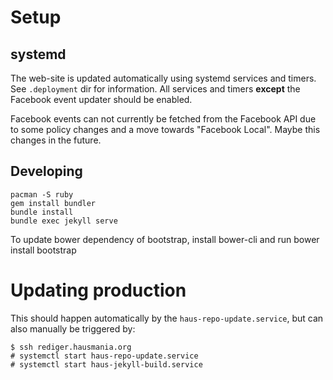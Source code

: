 # Setup
## systemd

The web-site is updated automatically using systemd services and timers.
See `.deployment` dir for information. All services and timers **except**
the Facebook event updater should be enabled.

Facebook events can not currently be fetched from the Facebook API due to
some policy changes and a move towards "Facebook Local". Maybe this changes
in the future.

## Developing

```
pacman -S ruby
gem install bundler
bundle install
bundle exec jekyll serve
```

To update bower dependency of bootstrap, install bower-cli and run bower install bootstrap

# Updating production

This should happen automatically by the `haus-repo-update.service`, but can
also manually be triggered by:

```
$ ssh rediger.hausmania.org
# systemctl start haus-repo-update.service
# systemctl start haus-jekyll-build.service
```

